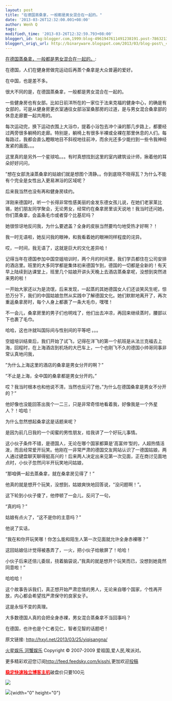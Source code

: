 ```yaml
--- 
layout: post 
title: "在德国蒸桑拿，一般都是男女混合在一起的。" 
date: '2013-03-26T12:32:00.001+08:00' 
author: Wenh Q
tags:
modified\_time: '2013-03-26T12:32:59.793+08:00' 
blogger\_id: tag:blogger.com,1999:blog-4961947611491238191.post-7863213497258083615
blogger\_orig\_url: http://binaryware.blogspot.com/2013/03/blog-post\_4888.html
---
```

[在德国蒸桑拿，一般都是男女混合在一起的。](http://hxyl.net/2013/03/25/yiqisangna/):

在德国，人们在健身房做完运动后再蒸个桑拿是大众普遍的爱好。



在中国，也是差不多。

很大不同的是，在德国蒸桑拿，一般都是男女混合在一起的。

一些健身房也有女部。比如日前洋所在的一家位于法来克福的健身中心，的确是有女部的，可是从健身房更衣室通往女部浴室桑那房的过道，是与男女混合桑拿部的休息走廊要一起共用的。

每次运动完，换下运动衣围上大浴巾，提着小浴包去冲个澡的那几步路上，都要经过两旁很多躺椅的走廊。特别是，躺椅上有很多半裸或全裸在那里休息的人们。每每路过，我都会直么瞪眼地目不斜视地往前冲，而余光还多少能扫到一些令我神经发紧的画面。。。

这里真的是另外一个星球哈。。。有时真想找到这里的室内建筑设计师，揪着他的耳朵好好问问，

”想在女部洗澡蒸桑拿的姑娘们就是想图个清静。。你到底晓不晓得瓦？为什么不能有个完全是女性出入更易淋浴的区域呢？

后来我当然也没有再和健身房续约。

洋刚来德国时，听一个长得非常性感美丽的金发东德女孩儿说，在她们老家莱比锡，她们朋友同学聚会，无论男女，经常约在桑拿房里谈天说地！我当时还问她，你们蒸桑拿，会盖条毛巾或者穿个比基尼吗？

她很惊讶地反问我，为什么要遮盖？全身的皮肤当然要均匀地受热才好啊？！

我一时无语啦，她反问我的眼神，和我看着她的眼神同样程度的诧异。

哎，一时间，我无语了，这就是巨大的文化差异哈！

记得当年在德国参加中国空姐培训时，两个月的时间里，我们学员都住在公司安排的酒店里。班里的大多同学都是集体初来德国乍到，德国的一切都是全新的！有天早上陆续到达课堂上，班里几个姑娘开讲头天晚上去酒店蒸桑拿呢，没想到突然进来男的啦！

一开始大家还以为是流氓，后来发现，一起蒸的其她德国女人们还谈笑风生呢，惊恐万分下，我们的中国姑娘忽然从实践中了解德国文化。她们默默地离开了，再次重返桑拿房时，每个人身上都裹了一条大毛巾，嘿嘿！

不一会儿，桑拿房里的男子们也明戏了，他们出去冲凉，再回来继续蒸时，腰部以下也裹了毛巾。

哈哈，这也许就叫国际间与性别间的平等吧 。。。

空姐培训结束后，我们开始了试飞，记得在洋飞的第一个航班是从法兰克福去上海，回程时，在上海酒店到机场的大巴车上，一个也刚飞不久的德国小帅哥同事非常认真地问我，

”为什么上海这里的酒店的桑拿是男女分开的啊？”

”不止是上海，全中国的桑拿都是男女分开的。”

哎？我当时根本也和他说不清，当然也反问了他，”为什么在德国桑拿是男女不分开的？”

他好像也没能回答出我个一二三，只是非常奇怪地看着我，好像我是一个外星人？！哈哈！

为什么忽然想起桑拿这是话题来呢？



是因为前几日我的一个闺蜜的男性朋友，给我讲了一个好玩儿事情。

这小伙子条件不错，是德国人，无论在哪个国家都算是’高富帅’型的，人超热情活泼，而且经常爱开玩笑。他刚在一非常严肃的德国交友网站认识了一德国姑娘，两人通过键盘聊天聊得挺高兴的！后来两人决定出来见第一次见面，正在商讨见面地点时，小伙子忽然问半开玩笑地问姑娘，

“那咱俩一起去蒸桑拿，就在桑拿房见得了！”

他真的就是想开个玩笑，没想到，姑娘爽快地回答说，“没问题啊！”。

这下轮到小伙子傻了，他停顿了一会儿，反问了一句，

“真的吗？”

姑娘有点火了，“这不是你的主意吗？”

他说了实话，

“我在和你开玩笑哪！你怎么能和陌生人第一次见面就允许全身赤裸哪？”

这回姑娘估计觉得被愚弄了，一火，把小伙子给敝屏了！哈哈！

小伙子后来还倍儿委屈，挠着脑袋说，”我真的就是想开个玩笑而已，没想到她竟然同意啦！”

哈哈哈！

这个故事告诉我们，真正想开始严肃恋情的男人，无论来自哪个国家，个性再开放，内心都会希望找严肃保守的良家女子。

这是永恒不变的真理。

大多数德国人真的会把全身赤裸，男女混合蒸桑拿不当回事吗？



在德国，也许也是个仁者见仁，智者见智的话题吧！

原文链接: <http://hxyl.net/2013/03/25/yiqisangna/>



[火星娱乐 河蟹娱乐](http://hxyl.net/) Copyright © 2007-2009
爱祖国,爱人民,唉派对。



更多精彩欢迎您订阅<http://feed.feedsky.com/kisshi>,更加欢迎[投稿](http://hxyl.net/delivery/)

[**<span
style="color: red;">稳定快速独立博客主机</span>**](http://www.gegehost.com/)破盘价只要100元

![](http://img.tongji.linezing.com/922164/tongji.gif)

![](http://www1.feedsky.com/t1/725593644/kisshi/feedsky/s.gif?r=http://hxyl.net/2013/03/25/yiqisangna/){width="0"
height="0"}

